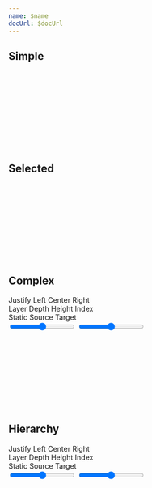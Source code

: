 ```yaml
---
name: $name
docUrl: $docUrl
---
```


<script lang="ts">
	import { scaleTime, scaleSequential } from 'd3-scale';
	import { hierarchy } from 'd3-hierarchy';
	import { interpolateCool } from 'd3-scale-chromatic';
	import { extent } from 'd3-array';
	import { format } from 'date-fns';

	import { Field, Tabs, Tab } from 'svelte-ux';
	import { formatDate, PeriodType } from 'svelte-ux/utils/date';
	import { formatNumberAsStyle } from 'svelte-ux/utils/number';

	import Chart, { Svg } from '$lib/components/Chart.svelte';
	import Group from '$lib/components/Group.svelte';
	import Link from '$lib/components/Link.svelte';
	import Rect from '$lib/components/Rect.svelte';
	import Sankey from '$lib/components/Sankey.svelte';
	import Text from '$lib/components/Text.svelte';

	import Preview from '$lib/docs/Preview.svelte';

	import { simpleData, complexData, greenhouse } from './data/graph';
	import { complexData as hierarchyComplexData } from './data/hierarchy'
	import { graphFromHierarchy, graphFromNode } from '$lib/utils/graph';

	const colorScale = scaleSequential(interpolateCool)
	
	let highlightLinkIndexes = [];
	let nodeAlign = 'justify';
	let nodePadding = 4;
	let nodeWidth = 10;
	let nodeColorBy = 'layer';
	let linkColorBy = 'static';

	$: linkOpacity = linkColorBy === 'static' ? 
	{
		default: 0.1,
		hover: 0.1,
		other: 0.01,
	} : {
		default: 0.2,
		hover: 0.2,
		other: 0.01,
	};

	const complexDataHierarchy = hierarchy(hierarchyComplexData)
		.sum((d) => d.value)
		.sort((a, b) => b.value - a.value);

	$: hierarchyGraph = graphFromHierarchy(complexDataHierarchy);

	let selectedNode = null
	$: selectedNode && console.log(graphFromNode(selectedNode))
</script>

## Simple

<Preview>
	<div class="h-[400px] p-4 border rounded">
		<Chart data={simpleData}>
			<Svg>
				<Sankey nodeId={d => d.id} let:links let:nodes>
					{#each links as link}
						<Link sankey data={link} stroke="#ddd" stroke-opacity={0.5} stroke-width={link.width} />
					{/each}
					{#each nodes as node (node.id)}
						{@const nodeWidth = node.x1 - node.x0}
						{@const nodeHeight = node.y1 - node.y0}
						<Group x={node.x0} y={node.y0}>
							<Rect
								width={nodeWidth}
								height={nodeHeight}
								class="fill-blue-500"
							/>
							<Text
								value={node.id}
								x={node.height === 0 ? -4 : nodeWidth + 4}
								y={nodeHeight / 2}
								textAnchor={node.height === 0 ? 'end' : 'start'}
								verticalAnchor="middle"
							/>
						</Group>
					{/each}
				</Sankey>
			</Svg>
		</Chart>
	</div>
</Preview>

## Selected

<Preview>
	<div class="h-[600px] p-4 border rounded">
		<Chart data={selectedNode ? graphFromNode(selectedNode) : greenhouse}>
			<Svg>
				<Sankey nodeId={d => d.name} nodeWidth={8} let:links let:nodes>
    				{#each links as link (link.source.name + '-' + link.target.name)}
    					<Link sankey data={link} stroke="#ddd" stroke-opacity={0.5} stroke-width={link.width} tweened />
    				{/each}
    				{#each nodes as node (node.name)}
    					{@const nodeWidth = node.x1 - node.x0}
    					{@const nodeHeight = node.y1 - node.y0}
    					<Group x={node.x0} y={node.y0} tweened on:click={() => {
								selectedNode = (node === selectedNode || node.sourceLinks.length === 0) ? null : node}}>
    						<Rect
    							width={nodeWidth}
    							height={nodeHeight}
    							class="fill-blue-500"
									tweened
    						/>
    						<Text
    							value={node.name}
    							x={node.height === 0 ? -4 : nodeWidth + 4}
    							y={nodeHeight / 2}
    							textAnchor={node.height === 0 ? 'end' : 'start'}
    							verticalAnchor="middle"
    						/>
    					</Group>
    				{/each}
    			</Sankey>
    		</Svg>
    	</Chart>
    </div>
</Preview>

## Complex

<div class="grid grid-flow-col gap-4 mb-4">
	<Field label="Align">
		<Tabs bind:selected={nodeAlign} contained class="w-full">
			<div class="tabList w-full border h-8">
				<Tab value="justify">Justify</Tab>
				<Tab value="left">Left</Tab>
				<Tab value="center">Center</Tab>
				<Tab value="right">Right</Tab>
			</div>
		</Tabs>
	</Field>
	<Field label="Node Color">
		<Tabs bind:selected={nodeColorBy} contained class="w-full">
			<div class="tabList w-full border h-8">
				<Tab value="layer">Layer</Tab>
				<Tab value="depth">Depth</Tab>
				<Tab value="height">Height</Tab>
				<Tab value="index">Index</Tab>
			</div>
		</Tabs>
	</Field>
	<Field label="Link Color">
		<Tabs bind:selected={linkColorBy} contained class="w-full">
			<div class="tabList w-full border h-8">
				<Tab value="static">Static</Tab>
				<Tab value="source">Source</Tab>
				<Tab value="target">Target</Tab>
			</div>
		</Tabs>
	</Field>
	<Field label="Node Padding">
		<input type="range" bind:value={nodePadding} max={20} step={1} class="w-full h-8" />
	</Field>
	<Field label="Node Width">
		<input type="range" bind:value={nodeWidth} max={20} step={1} class="w-full h-8" />
	</Field>
</div>

<Preview>
	<div class="h-[800px] p-4 border rounded">
		<Chart data={complexData} padding={{ right: 100 }}>
			<Svg>
				<Sankey
					{nodeAlign}
					{nodePadding}
					{nodeWidth}
					let:links
					let:nodes
					on:update={e => {
						// Calculate domain extents from Sankey data
						// TODO: Update as 'nodeColorBy' changes
						const extents = extent(e.detail.nodes, d => d[nodeColorBy]);
						colorScale.domain(extents);
					}}
				>
					{#each links as link, i}
						<Link
							sankey
							data={link}
							stroke={linkColorBy === 'static' ? "black" : colorScale(link[linkColorBy][nodeColorBy])}
							stroke-opacity={highlightLinkIndexes.length ? highlightLinkIndexes.includes(i) ? linkOpacity.hover : linkOpacity.other : linkOpacity.default}
							stroke-width={link.width}
							on:mouseover={() => highlightLinkIndexes = [i]}
							on:mouseout={() => highlightLinkIndexes = []}
							tweened
						/>
					{/each}
					{#each nodes as node}
						{@const nodeWidth = node.x1 - node.x0}
						{@const nodeHeight = node.y1 - node.y0}
						<Group x={node.x0} y={node.y0} tweened>
							<Rect
								width={nodeWidth}
								height={nodeHeight}
								fill={colorScale(node[nodeColorBy])}
								fill-opacity={0.5}
								on:mouseover={() => {
									highlightLinkIndexes = [
										...node.sourceLinks.map((l) => l.index),
										...node.targetLinks.map((l) => l.index),
									];
								}}
								on:mouseout={() => highlightLinkIndexes = []}
								tweened
							/>
							<Text
								value={node.name}
								x={nodeWidth + 4}
								y={nodeHeight / 2}
								dy={-2}
								verticalAnchor="middle"
								style="font-size: .6rem"
							/>
						</Group>
					{/each}
				</Sankey>
			</Svg>
		</Chart>
	</div>
</Preview>

## Hierarchy

<div class="grid grid-flow-col gap-4 mb-4">
	<Field label="Align">
		<Tabs bind:selected={nodeAlign} contained class="w-full">
			<div class="tabList w-full border h-8">
				<Tab value="justify">Justify</Tab>
				<Tab value="left">Left</Tab>
				<Tab value="center">Center</Tab>
				<Tab value="right">Right</Tab>
			</div>
		</Tabs>
	</Field>
	<Field label="Node Color">
		<Tabs bind:selected={nodeColorBy} contained class="w-full">
			<div class="tabList w-full border h-8">
				<Tab value="layer">Layer</Tab>
				<Tab value="depth">Depth</Tab>
				<Tab value="height">Height</Tab>
				<Tab value="index">Index</Tab>
			</div>
		</Tabs>
	</Field>
	<Field label="Link Color">
		<Tabs bind:selected={linkColorBy} contained class="w-full">
			<div class="tabList w-full border h-8">
				<Tab value="static">Static</Tab>
				<Tab value="source">Source</Tab>
				<Tab value="target">Target</Tab>
			</div>
		</Tabs>
	</Field>
	<Field label="Node Padding">
		<input type="range" bind:value={nodePadding} max={20} step={1} class="w-full h-8" />
	</Field>
	<Field label="Node Width">
		<input type="range" bind:value={nodeWidth} max={20} step={1} class="w-full h-8" />
	</Field>
</div>

<Preview>
	<div class="h-[2000px] p-4 border rounded">
		<Chart data={hierarchyGraph} padding={{ right: 100 }}>
			<Svg>
				<Sankey
					{nodeAlign}
					{nodePadding}
					{nodeWidth}
					let:links
					let:nodes
					on:update={e => {
						// Calculate domain extents from Sankey data
						// TODO: Update as 'nodeColorBy' changes
						const extents = extent(e.detail.nodes, d => d[nodeColorBy]);
						colorScale.domain(extents);
					}}
				>
					{#each links as link, i}
						<Link
							sankey
							data={link}
							stroke={linkColorBy === 'static' ? "black" : colorScale(link[linkColorBy][nodeColorBy])}
							stroke-opacity={highlightLinkIndexes.length ? highlightLinkIndexes.includes(i) ? linkOpacity.hover : linkOpacity.other : linkOpacity.default}
							stroke-width={link.width}
							on:mouseover={() => highlightLinkIndexes = [i]}
							on:mouseout={() => highlightLinkIndexes = []}
							tweened
						/>
					{/each}
					{#each nodes as node}
						{@const nodeWidth = node.x1 - node.x0}
						{@const nodeHeight = node.y1 - node.y0}
						<Group x={node.x0} y={node.y0} tweened>
							<Rect
								width={nodeWidth}
								height={nodeHeight}
								fill={colorScale(node[nodeColorBy])}
								fill-opacity={0.5}
								on:mouseover={() => {
									highlightLinkIndexes = [
										...node.sourceLinks.map((l) => l.index),
										...node.targetLinks.map((l) => l.index),
									];
								}}
								on:mouseout={() => highlightLinkIndexes = []}
								tweened
							/>
							<Text
								value={node.data.name}
								x={nodeWidth + 4}
								y={nodeHeight / 2}
								dy={-2}
								verticalAnchor="middle"
								style="font-size: .6rem"
							/>
						</Group>
					{/each}
				</Sankey>
			</Svg>
		</Chart>
	</div>
</Preview>
